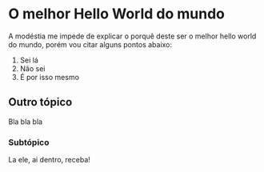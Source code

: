 # O melhor Hello World do mundo

A modéstia me impede de explicar o porquê deste ser o melhor hello world do mundo, porém vou citar alguns pontos abaixo:

1. Sei lá
2. Não sei
3. É por isso mesmo

## Outro tópico

Bla bla bla

### Subtópico

La ele, ai dentro, receba!